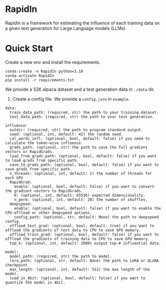 # RapidIn

RapidIn is a framework for estimating the influence of each training data on a given test generation for Large Language models (LLMs).

# Quick Start

Create a new env and install the requirements.
```
conda create -n RapidIn python=3.10
conda activate RapidIn
pip install -r requirements.txt
```

We provide a 52K alpaca dataset and a test generation data in `./data` dir.


1. Create a config file.
We provide a `config.json` in `example`.
```
data:
  train_data_path: (required, str) the path to your training dataset.
  test_data_path: (required, str) the path to your test generation.

influence:
  outdir: (required, str) the path to program standard output.
  seed: (optional, int, default: 42) the random seed.
  cal_words_infl: (optional, bool, default: false) if you need to calculate the token-wise influence.
  grads_path: (optional, str) the path to save the full gradient vectors or RapidGrads.
  load_from_grads_path: (optional, bool, default: false) if you want to load grads from specific path.
  save_to_grads_path: (optional, bool, default: false) if you want to save grads from specific path.
  n_threads: (optional, int, default: 1) the number of threads for each GPU
  RapidGrad:
    enable: (optional, bool, default: false) if you want to convert the gradient vectors to RapidGrads.
    K: (optional, int, default: 65536) expected dimensionality.
    n_perm: (optional, int, default: 20) the number of shuffles.
  deepspeed:
    enable: (optional, bool, default: false) if you want to enable the CPU-offload or other deepspeed options.
    config_path: (optional, str, default: None) the path to deepspeed config.
  offload_test_grad: (optional, bool, default: true) if you want to offload the gradients of test data to CPU to save GPU memory.
  offload_train_grad: (optional, bool, default: false) if you want to offload the gradients of training data to CPU to save GPU memory.
  top_k: (optional, int, default: 1000) output top-# influential data.

model:
  model_path: (required, str) the path to model.
  lora_path: (optional, str, default: None) the path to LoRA or QLoRA checkpoint
  max_length: (optional, int, default: 512) the max length of the model.
  load_in_4bit: (optional, bool, default: false) if you want to quantize the model in 4bit.
```





